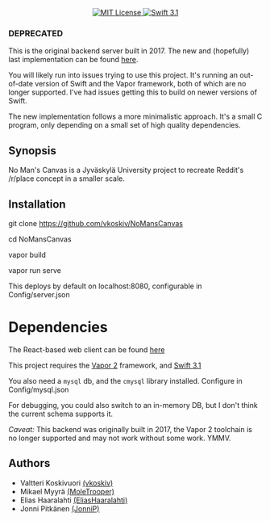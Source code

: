 <p align="center">
    <a href="LICENSE">
        <img src="http://img.shields.io/badge/license-MIT-brightgreen.svg" alt="MIT License">
    </a>
    <a href="https://swift.org">
        <img src="http://img.shields.io/badge/swift-3.1-brightgreen.svg" alt="Swift 3.1">
    </a>
</center>

### DEPRECATED

This is the original backend server built in 2017. The new and (hopefully) last implementation can be found [here](https://github.com/vkoskiv/nmc2).

You will likely run into issues trying to use this project. It's running an out-of-date version of Swift and the Vapor framework, both of which are no longer supported. I've had issues getting this to build on newer versions of Swift.

The new implementation follows a more minimalistic approach. It's a small C program, only depending on a small set of high quality dependencies.

## Synopsis

No Man's Canvas is a Jyväskylä University project to recreate Reddit's /r/place concept in a smaller scale.

## Installation

git clone https://github.com/vkoskiv/NoMansCanvas

cd NoMansCanvas

vapor build

vapor run serve

This deploys by default on localhost:8080, configurable in Config/server.json

# Dependencies

The React-based web client can be found [here](https://github.com/EliasHaaralahti/No-Mans-Canvas-Client)

This project requires the [Vapor 2](https://vapor.codes) framework, and [Swift 3.1](https://swift.org)

You also need a `mysql` db, and the `cmysql` library installed. Configure in Config/mysql.json

For debugging, you could also switch to an in-memory DB, but I don't think the current schema supports it.

*Caveat:* This backend was originally built in 2017, the Vapor 2 toolchain is no longer supported and may not work without some work. YMMV.

## Authors

- Valtteri Koskivuori [(vkoskiv)](https://github.com/vkoskiv)
- Mikael Myyrä [(MoleTrooper)](https://github.com/MoleTrooper)
- Elias Haaralahti [(EliasHaaralahti)](https://github.com/EliasHaaralahti)
- Jonni Pitkänen [(JonniP)](https://github.com/JonniP)
